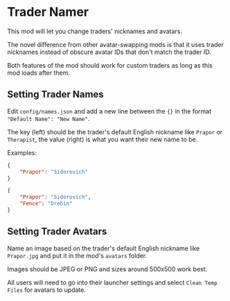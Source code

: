 # Trader Namer

This mod will let you change traders' nicknames and avatars.

The novel difference from other avatar-swapping mods is that it uses trader nicknames instead of obscure avatar IDs that don't match the trader ID.

Both features of the mod should work for custom traders as long as this mod loads after them.

## Setting Trader Names
Edit `config/names.json` and add a new line between the `{}` in the format `"Default Name": "New Name"`.

The key (left) should be the trader's default English nickname like `Prapor` or `Therapist`, the value (right) is what you want their new name to be.

Examples:
```json
{
    "Prapor": "Sidorovich"
}
```
```json
{
    "Prapor": "Sidorovich",
    "Fence": "Drebin"
}
```

## Setting Trader Avatars
Name an image based on the trader's default English nickname like `Prapor.jpg` and put it in the mod's `avatars` folder.

Images should be JPEG or PNG and sizes around 500x500 work best.

All users will need to go into their launcher settings and select `Clean Temp Files` for avatars to update.
